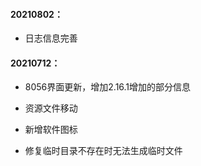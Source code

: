 #### 20210802：

- 日志信息完善

#### 20210712：

- 8056界面更新，增加2.16.1增加的部分信息

- 资源文件移动

- 新增软件图标

- 修复临时目录不存在时无法生成临时文件

  